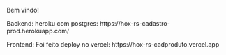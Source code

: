 <p>Bem vindo!</p>
<p>Backend: heroku com postgres: https://hox-rs-cadastro-prod.herokuapp.com/</p>
Frontend: Foi feito deploy no vercel: https://hox-rs-cadproduto.vercel.app

